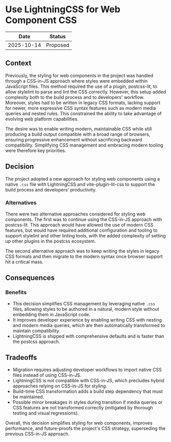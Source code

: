<!--
PR Title:
ADR Proposal: Migrate Web Component CSS to Native Files with LightningCSS and vite-plugin-lit-css
-->

# Use LightningCSS for Web Component CSS

| Date       | Status   |
| ---------- |----------|
| 2025-10-14 | Proposed |

## Context

Previously, the styling for web components in the project was handled through a CSS-in-JS approach where styles were embedded within JavaScript files. This method required the use of a plugin, postcss-lit, to allow stylelint to parse and lint the CSS correctly. However, this setup added complexity both to the build process and to developers' workflow. Moreover, styles had to be written in legacy CSS formats, lacking support for newer, more expressive CSS syntax features such as modern media queries and nested rules. This constrained the ability to take advantage of evolving web platform capabilities.

The desire was to enable writing modern, maintainable CSS while still producing a build output compatible with a broad range of browsers, ensuring progressive enhancement without sacrificing backward compatibility. Simplifying CSS management and embracing modern tooling were therefore key priorities.

## Decision
The project adopted a new approach for styling web components using a native `.css` file with LightningCSS and vite-plugin-lit-css to support the build process and developers' productivity.

### Alternatives

There were two alternative approaches considered for styling web components. The first was to continue using the CSS-in-JS approach with postcss-lit. This approach would have allowed the use of modern CSS features, but would have required additional configuration and tooling to support stylelint and other linting tools, with the added complexity of setting up other plugins in the postcss ecosystem.

The second alternative approach was to keep writing the styles in legacy CSS formats and then migrate to the modern syntax once browser support hit a critical mass. 

## Consequences

### Benefits
- This decision simplifies CSS management by leveraging native `.css` files, allowing styles to be authored in a natural, modern style without embedding them in JavaScript code. 
- It improves developer experience by enabling writing CSS with nesting and modern media queries, which are then automatically transformed to maintain compatibility.
- LightningCSS is shipped with comprehensive defaults and is faster than the postcss approach.

## Tradeoffs
- Migration requires adjusting developer workflows to import native CSS files instead of using CSS-in-JS.
- LightningCSS is not compatible with CSS-in-JS, which precludes hybrid approaches relying on CSS-in-JS for styling.
- Build-time CSS transformation adds a build step dependency that must be maintained.
- Possible minor breakages in styles during transition if media queries or CSS features are not transformed correctly (mitigated by thorough testing and visual regressions).

Overall, this decision simplifies styling for web components, improves performance, and future-proofs the project's CSS strategy, superseding the previous CSS-in-JS approach.
